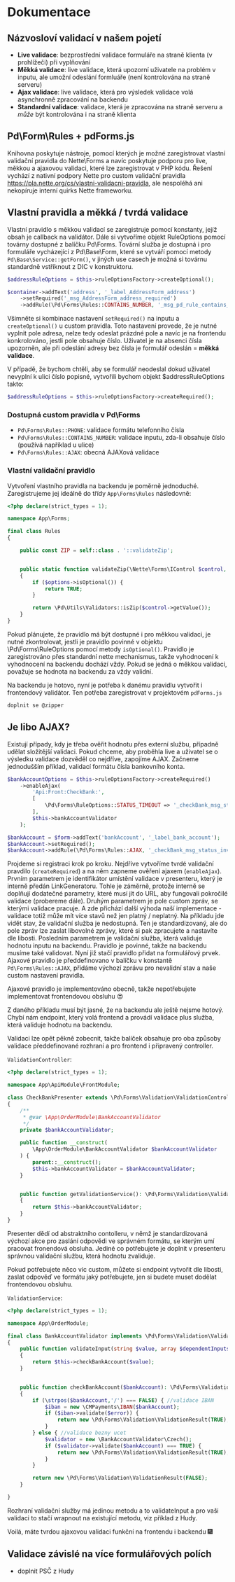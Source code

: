 # Dokumentace

## Názvosloví validací v našem pojetí
- **Live validace**: bezprostřední validace formuláře na straně klienta (v prohlížeči) při vyplňování 
- **Měkká validace**: live validace, která upozorní uživatele na problém v inputu, ale umožní odeslání formluáře (není kontrolována na straně serveru)
- **Ajax validace**: live validace, která pro výsledek validace volá asynchronně zpracování na backendu
- **Standardní validace**: validace, která je zpracována na straně serveru a *může* být kontrolována i na straně klienta

## Pd\Form\Rules + pdForms.js
Knihovna poskytuje nástroje, pomocí kterých je možné zaregistrovat vlastní validační pravidla do Nette\Forms a navíc poskytuje podporu pro live, měkkou a ajaxovou validaci, které lze zaregistrovat  v PHP kódu. Řešení vychází z nativní podpory Nette pro custom validační pravidla https://pla.nette.org/cs/vlastni-validacni-pravidla, ale nespoléhá ani nekopíruje interní quirks Nette frameworku.

## Vlastní pravidla a měkká / tvrdá validace

Vlastní pravidlo s měkkou validací se zaregistruje pomocí konstanty, jejíž obsah je callback na validátor. Dále si vytvoříme objekt RuleOptions pomocí továrny dostupné z balíčku Pd\Forms. Tovární služba je dostupná i pro formuláře vycházející z Pd\Base\Form, které se vytváří pomocí metody `Pd\Base\Service::getForm()`, v jiných use casech je možná si továrnu standardně vstříknout z DIC v konstruktoru.

```php
$addressRuleOptions = $this->ruleOptionsFactory->createOptional();

$container->addText('address', '_label_AddressForm_address')
	->setRequired('_msg_AddressForm_address_required')
	->addRule(\Pd\Forms\Rules::CONTAINS_NUMBER, '_msg_pd_rule_contains_number_invalid', $addressRuleOptions);
```
Všimněte si kombinace nastavení `setRequired()` na inputu a `createOptional()` u custom pravidla. Toto nastavení provede, že je nutné vyplnit pole adresa, nelze tedy odeslat prázdné pole a navíc je na frontendu konkrolováno, jestli pole obsahuje číslo. Uživatel je na absenci čísla upozorněn, ale při odeslání adresy bez čísla je formulář odeslán = **měkká validace**.

V případě, že bychom chtěli, aby se formulář neodeslal dokud uživatel nevyplní k ulici číslo popisné, vytvořili bychom objekt $addressRuleOptions takto:

```php
$addressRuleOptions = $this->ruleOptionsFactory->createRequired();
```

### Dostupná custom pravidla v Pd\Forms
- `Pd\Forms\Rules::PHONE`: validace formátu telefonního čísla
- `Pd\Forms\Rules::CONTAINS_NUMBER`: validace inputu, zda-li obsahuje číslo (používá například u ulice)
- `Pd\Forms\Rules::AJAX`: obecná AJAXová validace

### Vlastní validační pravidlo
Vytvoření vlastního pravidla na backendu je poměrně jednoduché. Zaregistrujeme jej ideálně do třídy `App\Forms\Rules` následovně:

```php
<?php declare(strict_types = 1);

namespace App\Forms;

final class Rules
{

	public const ZIP = self::class . '::validateZip';


	public static function validateZip(\Nette\Forms\IControl $control, \Pd\Forms\RuleOptions $options): bool
	{
		if ($options->isOptional()) {
			return TRUE;
		}

		return \Pd\Utils\Validators::isZip($control->getValue());
	}
}
```

Pokud plánujete, že pravidlo má být dostupné i pro měkkou validaci, je nutné zkontrolovat, jestli je pravidlo povinné v objektu \Pd\Forms\RuleOptions pomocí metody `isOptional()`. Pravidlo je zaregistrováno přes standardní nette mechanismus, takže vyhodnocení k vyhodnocení na backendu dochází vždy. Pokud se jedná o měkkou validaci, považuje se hodnota na backendu za vždy validní.

Na backendu je hotovo, nyní je potřeba k danému pravidlu vytvořit i frontendový validátor. Ten potřeba zaregistrovat v projektovém `pdForms.js`

```js
doplnit se @zipper
```

## Je libo AJAX?
Existují případy, kdy je třeba ověřit hodnotu přes externí službu, případně udělat složitější validaci. Pokud chceme, aby proběhla live a uživatel se o výsledku validace dozvěděl co nejdříve, zapojíme AJAX. Začneme jednodušším příklad, validací formátu čísla bankovního konta.

```php
$bankAccountOptions = $this->ruleOptionsFactory->createRequired()
	->enableAjax(
		'Api:Front:CheckBank:',
		[
			\Pd\Forms\RuleOptions::STATUS_TIMEOUT => '_checkBank_msg_status_unavailable',
		],
		$this->bankAccountValidator
	);

$bankAccount = $form->addText('bankAccount', '_label_bank_account');
$bankAccount->setRequired();
$bankAccount->addRule(\Pd\Forms\Rules::AJAX, '_checkBank_msg_status_invalid', $bankAccountOptions);
```

Projdeme si registraci krok po kroku. Nejdříve vytvoříme tvrdé validační pravdilo (`createRequired`) a na něm zapneme ověření ajaxem (`enableAjax`). Prvním parametrem je identifikátor umístění validace v presenteru, který je interně předán LinkGeneratoru. Tohle je záměrně, protože interně se doplňují dodatečné parametry, které musí jít do URL, aby fungovali pokročilé validace (probereme dále). Druhým parametrem je pole custom zpráv, se kterými validace pracuje. A zde přichází další výhoda naší implementace - validace totiž může mít více stavů než jen platný / neplatný. Na příkladu jde vidět stav, že validační služba je nedostupná. Ten je standardizovaný, ale do pole zpráv lze zaslat libovolné zprávy, které si pak zpracujete a nastavíte dle libosti. Posledním parametrem je validační služba, která validuje hodnotu inputu na backendu. Pravidlo je povinné, takže na backendu musíme také validovat. Nyní již stačí pravidlo přidat na formulářový prvek. Ajaxové pravidlo je předdefinovano v balíčku v konstantě `Pd\Forms\Rules::AJAX`, přidáme výchozí zprávu pro nevalidní stav a naše custom nastavení pravidla. 

Ajaxové pravidlo je implementováno obecně, takže nepotřebujete implementovat frontendovou obsluhu :heart_eyes:

Z daného příkladu musí být jasné, že na backendu ale ještě nejsme hotový. Chybí nám endpoint, který volá frontend a provádí validace plus služba, která validuje hodnotu na backendu.

Validaci lze opět pěkně zobecnit, takže balíček obsahuje pro oba způsoby validace předdefinované rozhraní a pro frontend i připravený controller. 

`ValidationController`:
```php
<?php declare(strict_types = 1);

namespace App\ApiModule\FrontModule;

class CheckBankPresenter extends \Pd\Forms\Validation\ValidationController
{
	/**
	 * @var \App\OrderModule\BankAccountValidator
	 */
	private $bankAccountValidator;

	public function __construct(
		\App\OrderModule\BankAccountValidator $bankAccountValidator
	) {
		parent::__construct();
		$this->bankAccountValidator = $bankAccountValidator;
	}


	public function getValidationService(): \Pd\Forms\Validation\ValidationServiceInterface
	{
		return $this->bankAccountValidator;
	}
}
```

Presenter dědí od abstraktního contolleru, v němž je standardizovaná výchozí akce pro zaslání odpovědi ve správném formátu, se kterým umí pracovat fronendová obsluha. Jediné co potřebujete je doplnit v presenteru správnou validační službu, která hodnotu zvaliduje.

Pokud potřebujete něco víc custom, můžete si endpoint vytvořit dle libosti, zaslat odpověď ve formátu jaký potřebujete, jen si budete muset dodělat frontendovou obsluhu.

`ValidationService`:
```php
<?php declare(strict_types = 1);

namespace App\OrderModule;

final class BankAccountValidator implements \Pd\Forms\Validation\ValidationServiceInterface
{
	public function validateInput(string $value, array $dependentInputs = []): \Pd\Forms\Validation\ValidationResult
	{
		return $this->checkBankAccount($value);
	}


	public function checkBankAccount($bankAccount): \Pd\Forms\Validation\ValidationResult
	{
		if (\strpos($bankAccount,'/') === FALSE) { //validace IBAN
			$iban = new \CMPayments\IBAN($bankAccount);
			if ($iban->validate($error)) {
				return new \Pd\Forms\Validation\ValidationResult(TRUE);
			}
		} else { //validace bezny ucet
			$validator = new \BankAccountValidator\Czech();
			if ($validator->validate($bankAccount) === TRUE) {
				return new \Pd\Forms\Validation\ValidationResult(TRUE);
			}
		}

		return new \Pd\Forms\Validation\ValidationResult(FALSE);
	}

}
```

Rozhraní validační služby má jedinou metodu a to validateInput a pro vaši validaci to stačí wrapnout na existující metodu, viz příklad z Hudy.

Voilá, máte tvrdou ajaxovou validaci funkční na frontendu i backendu 🎆 

## Validace závislé na více formulářových polích

- doplnit PSČ z Hudy
